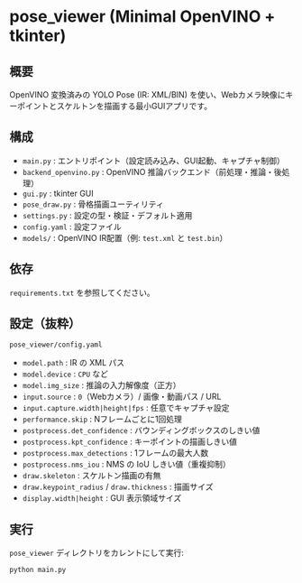 # pose_viewer (Minimal OpenVINO + tkinter)

## 概要
OpenVINO 変換済みの YOLO Pose (IR: XML/BIN) を使い、Webカメラ映像にキーポイントとスケルトンを描画する最小GUIアプリです。

## 構成
- `main.py` : エントリポイント（設定読み込み、GUI起動、キャプチャ制御）
- `backend_openvino.py` : OpenVINO 推論バックエンド（前処理・推論・後処理）
- `gui.py` : tkinter GUI
- `pose_draw.py` : 骨格描画ユーティリティ
- `settings.py` : 設定の型・検証・デフォルト適用
- `config.yaml` : 設定ファイル
- `models/` : OpenVINO IR配置（例: `test.xml` と `test.bin`）

## 依存
`requirements.txt` を参照してください。

## 設定（抜粋）
`pose_viewer/config.yaml`
- `model.path` : IR の XML パス
- `model.device` : `CPU` など
- `model.img_size` : 推論の入力解像度（正方）
- `input.source` : `0`（Webカメラ）/ 画像・動画パス / URL
- `input.capture.width|height|fps` : 任意でキャプチャ設定
- `performance.skip` : Nフレームごとに1回処理
- `postprocess.det_confidence` : バウンディングボックスのしきい値
- `postprocess.kpt_confidence` : キーポイントの描画しきい値
- `postprocess.max_detections` : 1フレームの最大人数
- `postprocess.nms_iou` : NMS の IoU しきい値（重複抑制）
- `draw.skeleton` : スケルトン描画の有無
- `draw.keypoint_radius` / `draw.thickness` : 描画サイズ
- `display.width|height` : GUI 表示領域サイズ

## 実行
`pose_viewer` ディレクトリをカレントにして実行:
```
python main.py
```
